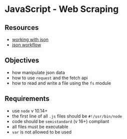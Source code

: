 # JavaScript - Web Scraping

## Resources

- [working with json](https://developer.mozilla.org/en-US/docs/Learn/JavaScript/Objects/JSON)
- [json workflow](https://medium.com/@vietkieutie/the-workflow-of-accessing-the-attributes-of-a-simply-created-json-object-82a5b33e2319)

## Objectives

- how manipulate json data
- how to use `request` and the fetch api
- how to read and write a file using the `fs` module

## Requirements

- use `node` v 10.14+
- the first line of all `.js` files should be `#!/usr/bin/node`
- code should be `semistandard` (v 16+) compliant
- all files must be executable
- `var` is not allowed to be used

